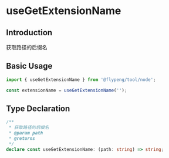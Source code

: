 # useGetExtensionName

## Introduction

获取路径的后缀名

## Basic Usage

```ts
import { useGetExtensionName } from '@flypeng/tool/node';

const extensionName = useGetExtensionName('');
```

## Type Declaration

```ts
/**
 * 获取路径的后缀名
 * @param path
 * @returns
 */
declare const useGetExtensionName: (path: string) => string;
```
